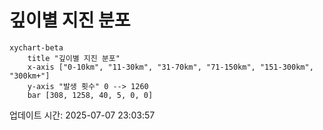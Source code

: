 # 깊이별 지진 분포

```mermaid
xychart-beta
    title "깊이별 지진 분포"
    x-axis ["0-10km", "11-30km", "31-70km", "71-150km", "151-300km", "300km+"]
    y-axis "발생 횟수" 0 --> 1260
    bar [308, 1258, 40, 5, 0, 0]
```

업데이트 시간: 2025-07-07 23:03:57
